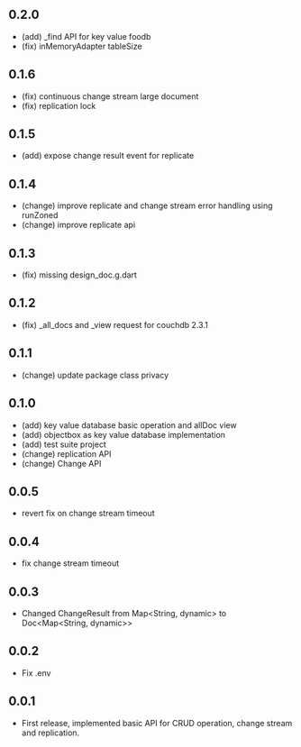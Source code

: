 ## 0.2.0
* (add) _find API for key value foodb
* (fix) inMemoryAdapter tableSize
## 0.1.6
* (fix) continuous change stream large document
* (fix) replication lock

## 0.1.5
* (add) expose change result event for replicate

## 0.1.4
* (change) improve replicate and change stream error handling using runZoned
* (change) improve replicate api

## 0.1.3
* (fix) missing design_doc.g.dart

## 0.1.2
* (fix) _all_docs and _view request for couchdb 2.3.1

## 0.1.1
* (change) update package class privacy

## 0.1.0
* (add) key value database basic operation and allDoc view
* (add) objectbox as key value database implementation
* (add) test suite project
* (change) replication API
* (change) Change API

## 0.0.5
* revert fix on change stream timeout

## 0.0.4
* fix change stream timeout

## 0.0.3
* Changed ChangeResult from Map<String, dynamic> to Doc<Map<String, dynamic>>

## 0.0.2
* Fix .env

## 0.0.1
* First release, implemented basic API for CRUD operation, change stream and replication.
